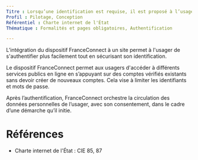 ```yaml
---
Titre : Lorsqu’une identification est requise, il est proposé à l’usager de s'authentifier via FranceConnect
Profil : Pilotage, Conception
Référentiel : Charte internet de l'État
Thématique : Formalités et pages obligatoires, Authentification

---
```


L’intégration du dispositif FranceConnect à un site permet à l'usager de s'authentifier plus facilement tout en sécurisant son identification.

Le dispositif FranceConnect permet aux usagers d'accéder à différents services publics en ligne en s’appuyant sur des comptes vérifiés existants sans devoir créer de nouveaux comptes. Cela vise à limiter les identifiants et mots de passe. 

Après l’authentification, FranceConnect orchestre la circulation des données personnelles de l’usager, avec son consentement, dans le cadre d’une démarche qu’il initie.

# Références

* Charte internet de l'État : CIE 85, 87
